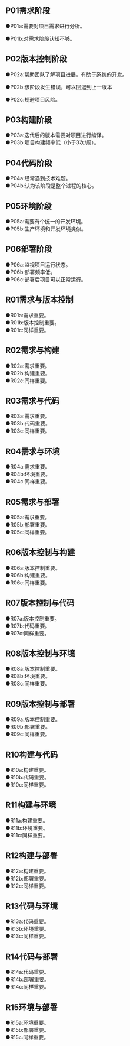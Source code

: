 ## P01需求阶段
●P01a:需要对项目需求进行分析。<br>

●P01b:对需求阶段认知不够。<br>
## P02版本控制阶段
●P02a:帮助团队了解项目进展，有助于系统的开发。<br>

●P02b:该阶段发生错误，可以回退到上一版本<br>

●P02c:规避项目风险。<br>
## P03构建阶段
●P03a:迭代后的版本需要对项目进行编译。<br>
●P03b:项目构建频率低（小于3次/周）。<br>
## P04代码阶段
●P04a:经常遇到技术难题。<br>
●P04b:认为该阶段是整个过程的核心。<br>
## P05环境阶段
●P05a:需要有个统一的开发环境。<br>
●P05b:生产环境和开发环境类似。<br>
## P06部署阶段
●P06a:监视项目运行状态。<br>
●P06b:部署频率低。<br>
●P06c:部署后项目可以正常运行。<br>
## R01需求与版本控制
●R01a:需求重要。<br>
●R01b:版本控制重要。<br>
●R01c:同样重要。<br>
## R02需求与构建
●R02a:需求重要。<br>
●R02b:构建重要。<br>
●R02c:同样重要。<br>

## R03需求与代码
●R03a:需求重要。<br>
●R03b:代码重要。<br>
●R03c:同样重要。<br>
## R04需求与环境
●R04a:需求重要。<br>
●R04b:环境重要。<br>
●R04c:同样重要。<br>
## R05需求与部署
●R05a:需求重要。<br>
●R05b:部署重要。<br>
●R05c:同样重要。<br>
## R06版本控制与构建
●R06a:版本控制重要。<br>
●R06b:构建重要。<br>
●R06c:同样重要。<br>
## R07版本控制与代码
●R07a:版本控制重要。<br>
●R07b:代码重要。<br>
●R07c:同样重要。<br>
## R08版本控制与环境
●R08a:版本控制重要。<br>
●R08b:环境重要。<br>
●R08c:同样重要。<br>
## R09版本控制与部署
●R09a:版本控制重要。<br>
●R09b:部署重要。<br>
●R09c:同样重要。<br>

## R10构建与代码
●R10a:构建重要。<br>
●R10b:代码重要。<br>
●R10c:同样重要。<br>
## R11构建与环境
●R11a:构建重要。<br>
●R11b:环境重要。<br>
●R11c:同样重要。<br>
## R12构建与部署
●R12a:构建重要。<br>
●R12b:部署重要。<br>
●R12c:同样重要。<br>
## R13代码与环境
●R13a:代码重要。<br>
●R13b:环境重要。<br>
●R13c:同样重要。<br>
## R14代码与部署
●R14a:代码重要。<br>
●R14b:部署重要。<br>
●R14c:同样重要。<br>
## R15环境与部署
●R15a:环境重要。<br>
●R15b:部署重要。<br>
●R15c:同样重要。<br>
